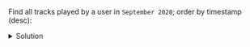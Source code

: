 Find all tracks played by a user in `September 2020`; order by timestamp (desc):

<details>
  <summary>Solution</summary>

```
SELECT timestamp, album_title, album_year, number, title
FROM tracks_by_user
WHERE id = 12345678-aaaa-bbbb-cccc-123456789abc 
  AND month = '2020-09-01';
```{{execute}}

</details>
